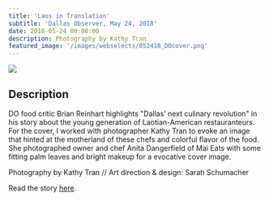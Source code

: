 ```yaml
---
title: 'Laos in Translation'
subtitle: 'Dallas Observer, May 24, 2018'
date: 2018-05-24 00:00:00
description: Photography by Kathy Tran
featured_image: '/images/webselects/052418_DOcover.png'
---
```


![](/images/webselects/052418_DOcover.png)

## Description

DO food critic Brian Reinhart highlights "Dallas’ next culinary revolution" in his story about the young generation of Laotian-American restauranteurs. For the cover, I worked with photographer Kathy Tran to evoke an image that hinted at the motherland of these chefs and colorful flavor of the food. She photographed owner and chef Anita Dangerfield of Mai Eats with some fitting palm leaves and bright makeup for a evocative cover image.

Photography by Kathy Tran // Art direction & design: Sarah Schumacher

Read the story [here](https://www.dallasobserver.com/restaurants/lao-food-is-booming-in-north-texas-10687161).